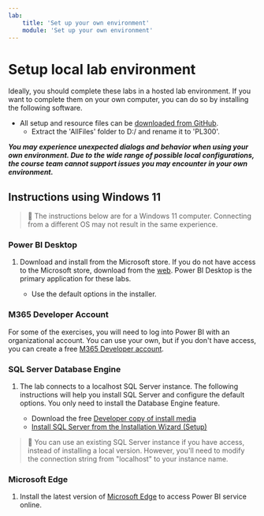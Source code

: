 ```yaml
---
lab:
    title: 'Set up your own environment'
    module: 'Set up your own environment'
---
```


# Setup local lab environment

Ideally, you should complete these labs in a hosted lab environment. If you want to complete them on your own computer, you can do so by installing the following software.

- All setup and resource files can be [downloaded from GitHub](https://github.com/MicrosoftLearning/PL-300-Microsoft-Power-BI-Data-Analyst/raw/Main/AllfilesDownload.zip).
  - Extract the 'AllFiles' folder to D:/ and rename it to 'PL300'.

***You may experience unexpected dialogs and behavior when using your own environment. Due to the wide range of possible local configurations, the course team cannot support issues you may encounter in your own environment.***

## Instructions using Windows 11

> &#128221; The instructions below are for a Windows 11 computer. Connecting from a different OS may not result in the same experience.

### Power BI Desktop

1. Download and install from the Microsoft store. If you do not have access to the Microsoft store, download from the [web](https://www.microsoft.com/download/details.aspx?id=58494). Power BI Desktop is the primary application for these labs.

    - Use the default options in the installer.

### M365 Developer Account

For some of the exercises, you will need to log into Power BI with an organizational account. You can use your own, but if you don't have access, you can create a free [M365 Developer account](https://developer.microsoft.com/en-us/microsoft-365/dev-program).

### SQL Server Database Engine

1. The lab connects to a localhost SQL Server instance. The following instructions will help you install SQL Server and configure the default options. You only need to install the Database Engine feature.

    - Download the free [Developer copy of install media](https://www.microsoft.com/sql-server/sql-server-downloads?SilentAuth=1&f=255&MSPPError=-2147217396&rtc=1)
    - [Install SQL Server from the Installation Wizard (Setup)](https://learn.microsoft.com/sql/database-engine/install-windows/install-sql-server-from-the-installation-wizard-setup)

> &#128221; You can use an existing SQL Server instance if you have access, instead of installing a local version. However, you'll need to modify the connection string from "localhost" to your instance name.

### Microsoft Edge

1. Install the latest version of [Microsoft Edge](https://microsoft.com/edge) to access Power BI service online.
